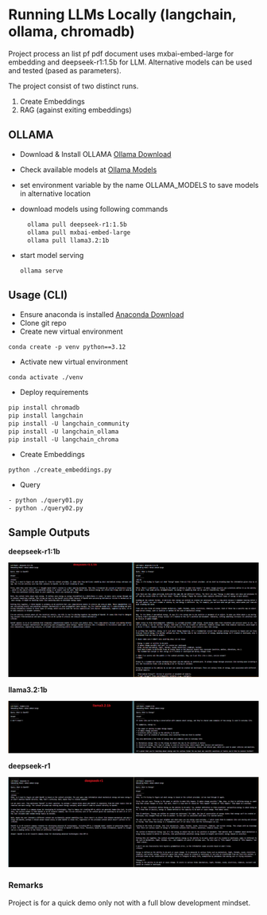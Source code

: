 # Running LLMs Locally (langchain, ollama, chromadb)

Project process an list pf pdf document uses mxbai-embed-large for embedding and deepseek-r1:1.5b for LLM.
Alternative models can be used and tested (pased as parameters).

The project consist of two distinct runs.
1. Create Embeddings
2. RAG (against exiting embeddings)

## OLLAMA

- Download & Install OLLAMA [Ollama Download](https://ollama.com/)
- Check available models at [Ollama Models](https://ollama.com/search)
- set environment variable by the name OLLAMA_MODELS to save models in alternative location
- download models using following commands
  
  ```
    ollama pull deepseek-r1:1.5b
    ollama pull mxbai-embed-large
    ollama pull llama3.2:1b

- start model serving 
  
  ```
  ollama serve

## Usage (CLI)

- Ensure anaconda is installed [Anaconda Download](https://www.anaconda.com/download)
- Clone git repo
- Create new virtual environment
```
conda create -p venv python==3.12
```

- Activate new virtual environment
```
conda activate ./venv
```

- Deploy requirements
```
pip install chromadb
pip install langchain
pip install -U langchain_community
pip install -U langchain_ollama
pip install -U langchain_chroma
```

- Create Embeddings
```
python ./create_embeddings.py
```

- Query
```
- python ./query01.py
- python ./query02.py
```

## Sample Outputs

<strong>deepseek-r1:1b</strong>

![](./images/Screenshot%202025-02-07%20212329.png)

<strong>llama3.2:1b</strong>

![](./images/Screenshot%202025-02-07%20214803.png)

<strong>deepseek-r1</strong>

![](./images/Screenshot%202025-02-07%20223059.png)

### Remarks
Project is for a quick demo only not with a full blow development mindset.